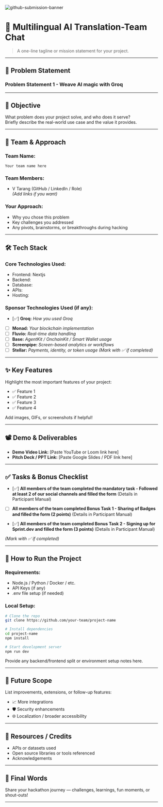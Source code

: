 ![github-submission-banner](https://github.com/user-attachments/assets/a1493b84-e4e2-456e-a791-ce35ee2bcf2f)

# 🚀 Multilingual AI Translation-Team Chat 

> A one-line tagline or mission statement for your project.

---

## 📌 Problem Statement
### Problem Statement 1 - Weave AI magic with Groq

---

## 🎯 Objective

What problem does your project solve, and who does it serve?  
Briefly describe the real-world use case and the value it provides.

---

## 🧠 Team & Approach

### Team Name:  
`Your team name here`

### Team Members:  
- V Tarang (GitHub / LinkedIn / Role)  
*(Add links if you want)*

### Your Approach:  
- Why you chose this problem  
- Key challenges you addressed  
- Any pivots, brainstorms, or breakthroughs during hacking  

---

## 🛠️ Tech Stack

### Core Technologies Used:
- Frontend: Nextjs
- Backend:
- Database:
- APIs:
- Hosting:

### Sponsor Technologies Used (if any):
- [✅] **Groq:** _How you used Groq_  
- [ ] **Monad:** _Your blockchain implementation_  
- [ ] **Fluvio:** _Real-time data handling_  
- [ ] **Base:** _AgentKit / OnchainKit / Smart Wallet usage_  
- [ ] **Screenpipe:** _Screen-based analytics or workflows_  
- [ ] **Stellar:** _Payments, identity, or token usage_
*(Mark with ✅ if completed)*
---

## ✨ Key Features

Highlight the most important features of your project:

- ✅ Feature 1  
- ✅ Feature 2  
- ✅ Feature 3  
- ✅ Feature 4  

Add images, GIFs, or screenshots if helpful!

---

## 📽️ Demo & Deliverables

- **Demo Video Link:** [Paste YouTube or Loom link here]  
- **Pitch Deck / PPT Link:** [Paste Google Slides / PDF link here]  

---

## ✅ Tasks & Bonus Checklist

- [✅] **All members of the team completed the mandatory task - Followed at least 2 of our social channels and filled the form** (Details in Participant Manual)  
- [ ] **All members of the team completed Bonus Task 1 - Sharing of Badges and filled the form (2 points)**  (Details in Participant Manual)
- [✅] **All members of the team completed Bonus Task 2 - Signing up for Sprint.dev and filled the form (3 points)**  (Details in Participant Manual)

*(Mark with ✅ if completed)*

---

## 🧪 How to Run the Project

### Requirements:
- Node.js / Python / Docker / etc.
- API Keys (if any)
- .env file setup (if needed)

### Local Setup:
```bash
# Clone the repo
git clone https://github.com/your-team/project-name

# Install dependencies
cd project-name
npm install

# Start development server
npm run dev
```

Provide any backend/frontend split or environment setup notes here.

---

## 🧬 Future Scope

List improvements, extensions, or follow-up features:

- 📈 More integrations  
- 🛡️ Security enhancements  
- 🌐 Localization / broader accessibility  

---

## 📎 Resources / Credits

- APIs or datasets used  
- Open source libraries or tools referenced  
- Acknowledgements  

---

## 🏁 Final Words

Share your hackathon journey — challenges, learnings, fun moments, or shout-outs!

---
